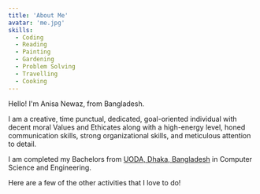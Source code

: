 ```yaml
---
title: 'About Me'
avatar: 'me.jpg'
skills:
  - Coding
  - Reading
  - Painting
  - Gardening
  - Problem Solving
  - Travelling
  - Cooking
---
```


Hello! I'm Anisa Newaz, from Bangladesh.

I am a creative, time punctual, dedicated, goal-oriented individual with decent moral Values and Ethicates along with a high-energy level, honed communication skills, strong organizational skills, and meticulous attention to detail.

I am completed my Bachelors from [UODA, Dhaka, Bangladesh](https://uoda.edu.bd/) in Computer Science and Engineering.

Here are a few of the other activities that I love to do!

